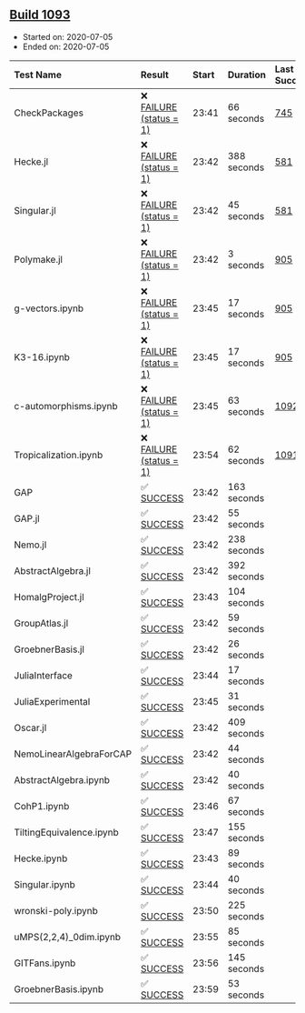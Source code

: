 ## [Build 1093](https://oscarci.mathematik.uni-kl.de/job/oscar-julia-1.4/1093/)

* Started on: 2020-07-05
* Ended on: 2020-07-05

| Test Name    | Result | Start | Duration | Last Success | First Failure |
|:-------------|:-------|:------|:---------|:-------------|:--------------|
| CheckPackages | ❌ [FAILURE (status = 1)](https://oscarci.mathematik.uni-kl.de/job/oscar-julia-1.4/1093/artifact/logs/build-1093/CheckPackages.log) | 23:41 | 66 seconds | [745](https://oscarci.mathematik.uni-kl.de/job/oscar-julia-1.4/745/) | [746](https://oscarci.mathematik.uni-kl.de/job/oscar-julia-1.4/746/) |
| Hecke.jl | ❌ [FAILURE (status = 1)](https://oscarci.mathematik.uni-kl.de/job/oscar-julia-1.4/1093/artifact/logs/build-1093/Hecke.jl.log) | 23:42 | 388 seconds | [581](https://oscarci.mathematik.uni-kl.de/job/oscar-julia-1.4/581/) | [582](https://oscarci.mathematik.uni-kl.de/job/oscar-julia-1.4/582/) |
| Singular.jl | ❌ [FAILURE (status = 1)](https://oscarci.mathematik.uni-kl.de/job/oscar-julia-1.4/1093/artifact/logs/build-1093/Singular.jl.log) | 23:42 | 45 seconds | [581](https://oscarci.mathematik.uni-kl.de/job/oscar-julia-1.4/581/) | [582](https://oscarci.mathematik.uni-kl.de/job/oscar-julia-1.4/582/) |
| Polymake.jl | ❌ [FAILURE (status = 1)](https://oscarci.mathematik.uni-kl.de/job/oscar-julia-1.4/1093/artifact/logs/build-1093/Polymake.jl.log) | 23:42 | 3 seconds | [905](https://oscarci.mathematik.uni-kl.de/job/oscar-julia-1.4/905/) | [907](https://oscarci.mathematik.uni-kl.de/job/oscar-julia-1.4/907/) |
| g-vectors.ipynb | ❌ [FAILURE (status = 1)](https://oscarci.mathematik.uni-kl.de/job/oscar-julia-1.4/1093/artifact/logs/build-1093/g-vectors.ipynb.log) | 23:45 | 17 seconds | [905](https://oscarci.mathematik.uni-kl.de/job/oscar-julia-1.4/905/) | [907](https://oscarci.mathematik.uni-kl.de/job/oscar-julia-1.4/907/) |
| K3-16.ipynb | ❌ [FAILURE (status = 1)](https://oscarci.mathematik.uni-kl.de/job/oscar-julia-1.4/1093/artifact/logs/build-1093/K3-16.ipynb.log) | 23:45 | 17 seconds | [905](https://oscarci.mathematik.uni-kl.de/job/oscar-julia-1.4/905/) | [907](https://oscarci.mathematik.uni-kl.de/job/oscar-julia-1.4/907/) |
| c-automorphisms.ipynb | ❌ [FAILURE (status = 1)](https://oscarci.mathematik.uni-kl.de/job/oscar-julia-1.4/1093/artifact/logs/build-1093/c-automorphisms.ipynb.log) | 23:45 | 63 seconds | [1092](https://oscarci.mathematik.uni-kl.de/job/oscar-julia-1.4/1092/) | [1093](https://oscarci.mathematik.uni-kl.de/job/oscar-julia-1.4/1093/) |
| Tropicalization.ipynb | ❌ [FAILURE (status = 1)](https://oscarci.mathematik.uni-kl.de/job/oscar-julia-1.4/1093/artifact/logs/build-1093/Tropicalization.ipynb.log) | 23:54 | 62 seconds | [1091](https://oscarci.mathematik.uni-kl.de/job/oscar-julia-1.4/1091/) | [1092](https://oscarci.mathematik.uni-kl.de/job/oscar-julia-1.4/1092/) |
| GAP | ✅ [SUCCESS](https://oscarci.mathematik.uni-kl.de/job/oscar-julia-1.4/1093/artifact/logs/build-1093/GAP.log) | 23:42 | 163 seconds |  |  |
| GAP.jl | ✅ [SUCCESS](https://oscarci.mathematik.uni-kl.de/job/oscar-julia-1.4/1093/artifact/logs/build-1093/GAP.jl.log) | 23:42 | 55 seconds |  |  |
| Nemo.jl | ✅ [SUCCESS](https://oscarci.mathematik.uni-kl.de/job/oscar-julia-1.4/1093/artifact/logs/build-1093/Nemo.jl.log) | 23:42 | 238 seconds |  |  |
| AbstractAlgebra.jl | ✅ [SUCCESS](https://oscarci.mathematik.uni-kl.de/job/oscar-julia-1.4/1093/artifact/logs/build-1093/AbstractAlgebra.jl.log) | 23:42 | 392 seconds |  |  |
| HomalgProject.jl | ✅ [SUCCESS](https://oscarci.mathematik.uni-kl.de/job/oscar-julia-1.4/1093/artifact/logs/build-1093/HomalgProject.jl.log) | 23:43 | 104 seconds |  |  |
| GroupAtlas.jl | ✅ [SUCCESS](https://oscarci.mathematik.uni-kl.de/job/oscar-julia-1.4/1093/artifact/logs/build-1093/GroupAtlas.jl.log) | 23:42 | 59 seconds |  |  |
| GroebnerBasis.jl | ✅ [SUCCESS](https://oscarci.mathematik.uni-kl.de/job/oscar-julia-1.4/1093/artifact/logs/build-1093/GroebnerBasis.jl.log) | 23:42 | 26 seconds |  |  |
| JuliaInterface | ✅ [SUCCESS](https://oscarci.mathematik.uni-kl.de/job/oscar-julia-1.4/1093/artifact/logs/build-1093/JuliaInterface.log) | 23:44 | 17 seconds |  |  |
| JuliaExperimental | ✅ [SUCCESS](https://oscarci.mathematik.uni-kl.de/job/oscar-julia-1.4/1093/artifact/logs/build-1093/JuliaExperimental.log) | 23:45 | 31 seconds |  |  |
| Oscar.jl | ✅ [SUCCESS](https://oscarci.mathematik.uni-kl.de/job/oscar-julia-1.4/1093/artifact/logs/build-1093/Oscar.jl.log) | 23:42 | 409 seconds |  |  |
| NemoLinearAlgebraForCAP | ✅ [SUCCESS](https://oscarci.mathematik.uni-kl.de/job/oscar-julia-1.4/1093/artifact/logs/build-1093/NemoLinearAlgebraForCAP.log) | 23:42 | 44 seconds |  |  |
| AbstractAlgebra.ipynb | ✅ [SUCCESS](https://oscarci.mathematik.uni-kl.de/job/oscar-julia-1.4/1093/artifact/logs/build-1093/AbstractAlgebra.ipynb.log) | 23:42 | 40 seconds |  |  |
| CohP1.ipynb | ✅ [SUCCESS](https://oscarci.mathematik.uni-kl.de/job/oscar-julia-1.4/1093/artifact/logs/build-1093/CohP1.ipynb.log) | 23:46 | 67 seconds |  |  |
| TiltingEquivalence.ipynb | ✅ [SUCCESS](https://oscarci.mathematik.uni-kl.de/job/oscar-julia-1.4/1093/artifact/logs/build-1093/TiltingEquivalence.ipynb.log) | 23:47 | 155 seconds |  |  |
| Hecke.ipynb | ✅ [SUCCESS](https://oscarci.mathematik.uni-kl.de/job/oscar-julia-1.4/1093/artifact/logs/build-1093/Hecke.ipynb.log) | 23:43 | 89 seconds |  |  |
| Singular.ipynb | ✅ [SUCCESS](https://oscarci.mathematik.uni-kl.de/job/oscar-julia-1.4/1093/artifact/logs/build-1093/Singular.ipynb.log) | 23:44 | 40 seconds |  |  |
| wronski-poly.ipynb | ✅ [SUCCESS](https://oscarci.mathematik.uni-kl.de/job/oscar-julia-1.4/1093/artifact/logs/build-1093/wronski-poly.ipynb.log) | 23:50 | 225 seconds |  |  |
| uMPS(2,2,4)_0dim.ipynb | ✅ [SUCCESS](https://oscarci.mathematik.uni-kl.de/job/oscar-julia-1.4/1093/artifact/logs/build-1093/uMPS-2-2-4-_0dim.ipynb.log) | 23:55 | 85 seconds |  |  |
| GITFans.ipynb | ✅ [SUCCESS](https://oscarci.mathematik.uni-kl.de/job/oscar-julia-1.4/1093/artifact/logs/build-1093/GITFans.ipynb.log) | 23:56 | 145 seconds |  |  |
| GroebnerBasis.ipynb | ✅ [SUCCESS](https://oscarci.mathematik.uni-kl.de/job/oscar-julia-1.4/1093/artifact/logs/build-1093/GroebnerBasis.ipynb.log) | 23:59 | 53 seconds |  |  |
